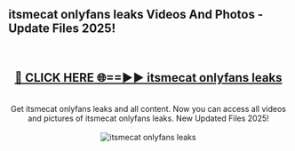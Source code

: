 <h2>itsmecat onlyfans leaks Videos And Photos - Update Files 2025!</h2>
<br>
<div align="center">
<h2><a href="https://top-ai-tools.click/QrbHav" rel="nofollow">🔴 CLICK HERE 🌐==►► itsmecat onlyfans leaks</a></h2>
<br>
Get itsmecat onlyfans leaks and all content. Now you can access all videos and pictures of itsmecat onlyfans leaks. New Updated Files 2025!
<br>
<br>
<a href="https://top-ai-tools.click/QrbHav" rel="nofollow" data-target="animated-image.originalLink"><img src="https://i.ibb.co.com/WyWwxjT/player-gif2.gif" alt="itsmecat onlyfans leaks" style="max-width: 100%; display: inline-block;" data-target="animated-image.originalImage"></a>
</div>
<br>